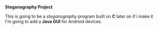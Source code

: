 **Steganography Project**

This is going to be a *steganography* program built on **C** later on if i make it I'm going to add a **Java GUI** for Android devices.
